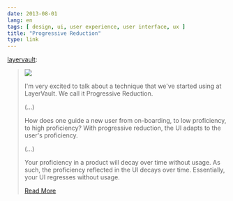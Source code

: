 ```yaml
---
date: 2013-08-01
lang: en
tags: [ design, ui, user experience, user interface, ux ]
title: "Progressive Reduction"
type: link
---
```


[layervault](http://layervault.tumblr.com/post/42361566927/progressive-reduction):

> ![](http://media.tumblr.com/ec07f6c1212424041fccebb56f41bfd2/tumblr_inline_mhq3w5lmTV1qz4rgp.png)
>
> I'm very excited to talk about a technique that we've started using at
> LayerVault. We call it Progressive Reduction.
>
> (...)
>
> How does one guide a new user from on-boarding, to low proficiency, to
> high proficiency? With progressive reduction, the UI adapts to the
> user's proficiency.
>
> (...)
>
> Your proficiency in a product will decay over time without usage. As
> such, the proficiency reflected in the UI decays over time.
> Essentially, your UI regresses without usage.
>
> [Read
> More](http://layervault.tumblr.com/post/42361566927/progressive-reduction)

